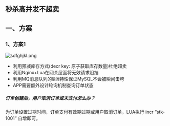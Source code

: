 ## 秒杀高并发不超卖
## 一、方案
### 1、方案1
![sdfghjkl.png](https://pic.imgdb.cn/item/61dfd90a2ab3f51d9154df58.png)
 
* 利用预减库存方式(decr key: 原子获取库存数量)杜绝超卖* 利用Nginx+Lua在网关层面将无效请求阻挡* 利用MQ消息队列的`限流`特性保证MySQL不会被瞬间击垮* APP需要额外设计轮询机制查询订单状态##### 订单创建后，用户取消订单或未支付怎么办？为订单设置过期时间，订单支付有效期过期或用户取消订单，LUA执行 incr “stk-1001” 自增即可。